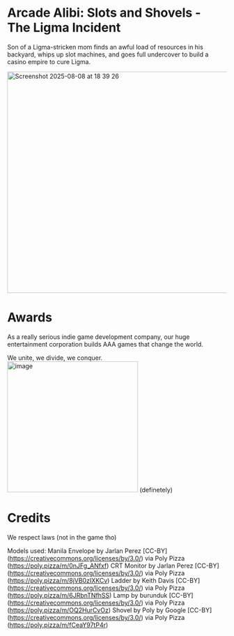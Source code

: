 # Arcade Alibi: Slots and Shovels - The Ligma Incident

Son of a Ligma-stricken mom finds an awful load of resources in his backyard, whips up slot machines, and goes full undercover to build a casino empire to cure Ligma.


<img width="1483" height="508" alt="Screenshot 2025-08-08 at 18 39 26" src="https://github.com/user-attachments/assets/0c09a751-8d00-41b8-b5c4-e1ffb6ce43a0" />

# Awards
As a really serious indie game development company, our huge entertainment corporation builds AAA games that change the world. 


We unite, we divide, we conquer.
<img width="300" height="300" alt="image" src="https://github.com/user-attachments/assets/c11a1381-9a8e-40dc-a6f1-aca00137816b" /> (definetely)

# Credits
We respect laws (not in the game tho)

Models used:
Manila Envelope by Jarlan Perez [CC-BY] (https://creativecommons.org/licenses/by/3.0/) via Poly Pizza (https://poly.pizza/m/0nJFg_ANfxf)
CRT Monitor by Jarlan Perez [CC-BY] (https://creativecommons.org/licenses/by/3.0/) via Poly Pizza (https://poly.pizza/m/8jVB0zIXKCv)
Ladder by Keith Davis [CC-BY] (https://creativecommons.org/licenses/by/3.0/) via Poly Pizza (https://poly.pizza/m/6JRbnTNfhSS)
Lamp by burunduk [CC-BY] (https://creativecommons.org/licenses/by/3.0/) via Poly Pizza (https://poly.pizza/m/OQ2HurCvOz)
Shovel by Poly by Google [CC-BY] (https://creativecommons.org/licenses/by/3.0/) via Poly Pizza (https://poly.pizza/m/fCeaY97tP4r)
